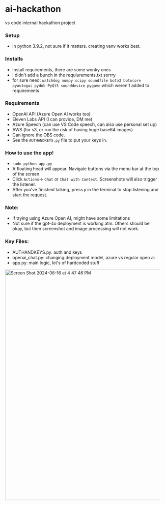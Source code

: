 # ai-hackathon
vs code internal hackathon project

### Setup
- in python 3.9.2, not sure if it matters. creating venv works best.

### Installs
- install requirements, there are some wonky ones
- i didn't add a bunch in the requiurements.txt sorrry
- for sure need: `watchdog numpy scipy soundfile boto3 botocore pyautogui pydub PyQt5 sounddevice pygame` which weren't added to requirements

### Requirements
- OpenAI API (Azure Open AI works too)
- Eleven Labs API (I can provide, DM me)
- Azure Speech (can use VS Code speech, can also use personal set up)
- AWS (for s3, or run the risk of having huge base64 images)
- Can ignore the OBS code.
- See the `AUTHANDKEYS.py` file to put your keys in.

### How to use the app!
- `sudo python app.py`
- A floating head will appear. Navigate buttons via the menu bar at the top of the screen
- Click `Actions`-> `Chat` or `Chat with Context`. Screenshots will also trigger the listener.
- After you've finished talking, press `p` in the terminal to stop listening and start the request.

### Note:
- If trying using Azure Open AI, might have some limitations
- Not sure if the gpt-4o deployment is working atm. Others should be okay, but then screenshot and image processing will not work. 

### Key Files:
- AUTHANDKEYS.py: auth and keys
- openai_chat.py: changing deployment model, azure vs regular open ai
- app.py: main logic, lot's of hardcoded stuff

<img width="750" alt="Screen Shot 2024-06-16 at 4 47 46 PM" src="https://github.com/justschen/ai-hackathon/assets/54879025/b93d0223-3d98-450a-8f01-28006ce6c8d2">
